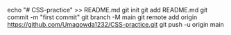 echo "# CSS-practice" >> README.md
git init
git add README.md
git commit -m "first commit"
git branch -M main
git remote add origin https://github.com/Umagowda1232/CSS-practice.git
git push -u origin main
